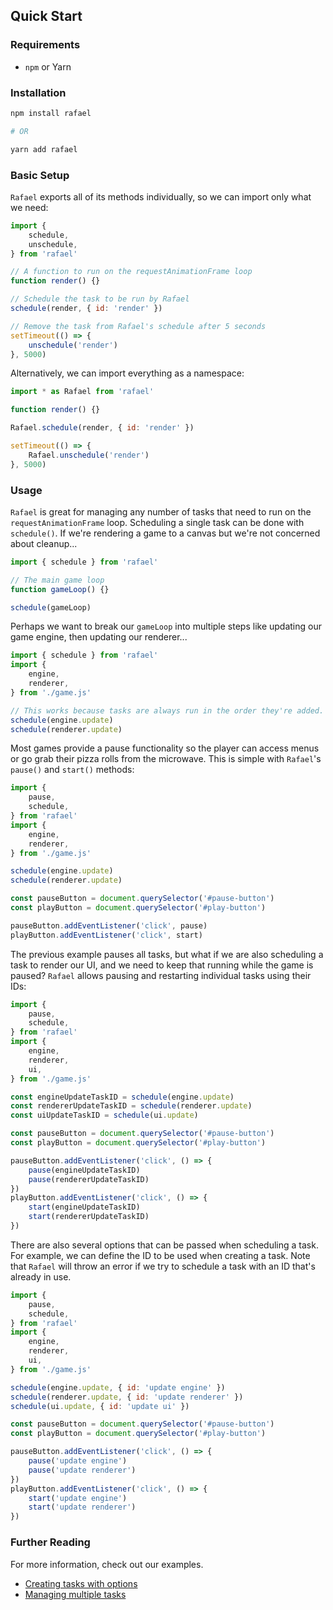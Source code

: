 ## Quick Start

### Requirements

* `npm` or Yarn

### Installation

```sh
npm install rafael

# OR

yarn add rafael
```

### Basic Setup

`Rafael` exports all of its methods individually, so we can import only what we need:

```javascript
import {
	schedule,
	unschedule,
} from 'rafael'

// A function to run on the requestAnimationFrame loop
function render() {}

// Schedule the task to be run by Rafael
schedule(render, { id: 'render' })

// Remove the task from Rafael's schedule after 5 seconds
setTimeout(() => {
	unschedule('render')
}, 5000)
```

Alternatively, we can import everything as a namespace:

```javascript
import * as Rafael from 'rafael'

function render() {}

Rafael.schedule(render, { id: 'render' })

setTimeout(() => {
	Rafael.unschedule('render')
}, 5000)
```

### Usage

`Rafael` is great for managing any number of tasks that need to run on the `requestAnimationFrame` loop. Scheduling a single task can be done with `schedule()`. If we're rendering a game to a canvas but we're not concerned about cleanup...

```javascript
import { schedule } from 'rafael'

// The main game loop
function gameLoop() {}

schedule(gameLoop)
```

Perhaps we want to break our `gameLoop` into multiple steps like updating our game engine, then updating our renderer...

```javascript
import { schedule } from 'rafael'
import {
	engine,
	renderer,
} from './game.js'

// This works because tasks are always run in the order they're added. Pausing/restarting a task does not affect the tasks place in the queue.
schedule(engine.update)
schedule(renderer.update)
```

Most games provide a pause functionality so the player can access menus or go grab their pizza rolls from the microwave. This is simple with `Rafael`'s `pause()` and `start()` methods:

```javascript
import {
	pause,
	schedule,
} from 'rafael'
import {
	engine,
	renderer,
} from './game.js'

schedule(engine.update)
schedule(renderer.update)

const pauseButton = document.querySelector('#pause-button')
const playButton = document.querySelector('#play-button')

pauseButton.addEventListener('click', pause)
playButton.addEventListener('click', start)
```

The previous example pauses all tasks, but what if we are also scheduling a task to render our UI, and we need to keep that running while the game is paused? `Rafael` allows pausing and restarting individual tasks using their IDs:

```javascript
import {
	pause,
	schedule,
} from 'rafael'
import {
	engine,
	renderer,
	ui,
} from './game.js'

const engineUpdateTaskID = schedule(engine.update)
const rendererUpdateTaskID = schedule(renderer.update)
const uiUpdateTaskID = schedule(ui.update)

const pauseButton = document.querySelector('#pause-button')
const playButton = document.querySelector('#play-button')

pauseButton.addEventListener('click', () => {
	pause(engineUpdateTaskID)
	pause(rendererUpdateTaskID)
})
playButton.addEventListener('click', () => {
	start(engineUpdateTaskID)
	start(rendererUpdateTaskID)
})
```

There are also several options that can be passed when scheduling a task. For example, we can define the ID to be used when creating a task. Note that `Rafael` will throw an error if we try to schedule a task with an ID that's already in use.

```javascript
import {
	pause,
	schedule,
} from 'rafael'
import {
	engine,
	renderer,
	ui,
} from './game.js'

schedule(engine.update, { id: 'update engine' })
schedule(renderer.update, { id: 'update renderer' })
schedule(ui.update, { id: 'update ui' })

const pauseButton = document.querySelector('#pause-button')
const playButton = document.querySelector('#play-button')

pauseButton.addEventListener('click', () => {
	pause('update engine')
	pause('update renderer')
})
playButton.addEventListener('click', () => {
	start('update engine')
	start('update renderer')
})
```

### Further Reading

For more information, check out our examples.

* [Creating tasks with options](./docs/example-creating-tasks-with-options.md)
* [Managing multiple tasks](./docs/example-managing-multiple-tasks.md)
